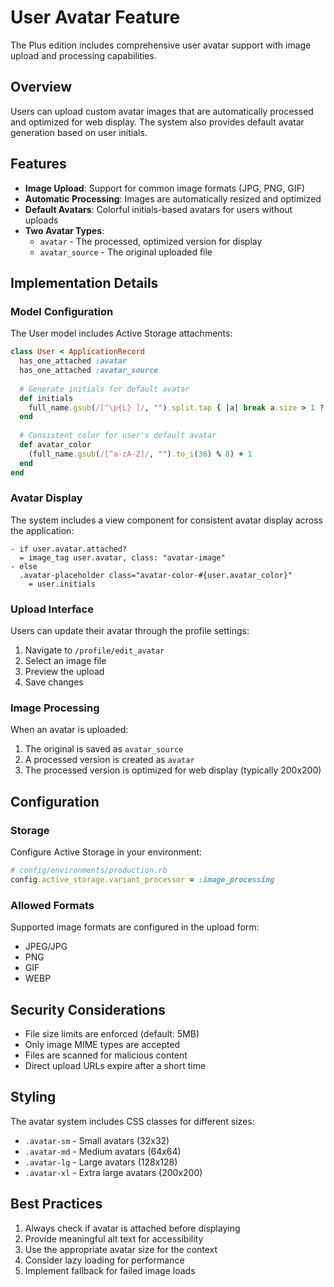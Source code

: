 # User Avatar Feature

The Plus edition includes comprehensive user avatar support with image upload and processing capabilities.

## Overview

Users can upload custom avatar images that are automatically processed and optimized for web display. The system also provides default avatar generation based on user initials.

## Features

- **Image Upload**: Support for common image formats (JPG, PNG, GIF)
- **Automatic Processing**: Images are automatically resized and optimized
- **Default Avatars**: Colorful initials-based avatars for users without uploads
- **Two Avatar Types**:
  - `avatar` - The processed, optimized version for display
  - `avatar_source` - The original uploaded file

## Implementation Details

### Model Configuration

The User model includes Active Storage attachments:

```ruby
class User < ApplicationRecord
  has_one_attached :avatar
  has_one_attached :avatar_source
  
  # Generate initials for default avatar
  def initials
    full_name.gsub(/[^\p{L} ]/, "").split.tap { |a| break a.size > 1 ? a[0][0] + a[1][0] : a[0][0..1] }
  end
  
  # Consistent color for user's default avatar
  def avatar_color
    (full_name.gsub(/[^a-zA-Z]/, "").to_i(36) % 8) + 1
  end
end
```

### Avatar Display

The system includes a view component for consistent avatar display across the application:

```slim
- if user.avatar.attached?
  = image_tag user.avatar, class: "avatar-image"
- else
  .avatar-placeholder class="avatar-color-#{user.avatar_color}"
    = user.initials
```

### Upload Interface

Users can update their avatar through the profile settings:

1. Navigate to `/profile/edit_avatar`
2. Select an image file
3. Preview the upload
4. Save changes

### Image Processing

When an avatar is uploaded:
1. The original is saved as `avatar_source`
2. A processed version is created as `avatar`
3. The processed version is optimized for web display (typically 200x200)

## Configuration

### Storage

Configure Active Storage in your environment:

```ruby
# config/environments/production.rb
config.active_storage.variant_processor = :image_processing
```

### Allowed Formats

Supported image formats are configured in the upload form:
- JPEG/JPG
- PNG
- GIF
- WEBP

## Security Considerations

- File size limits are enforced (default: 5MB)
- Only image MIME types are accepted
- Files are scanned for malicious content
- Direct upload URLs expire after a short time

## Styling

The avatar system includes CSS classes for different sizes:
- `.avatar-sm` - Small avatars (32x32)
- `.avatar-md` - Medium avatars (64x64)
- `.avatar-lg` - Large avatars (128x128)
- `.avatar-xl` - Extra large avatars (200x200)

## Best Practices

1. Always check if avatar is attached before displaying
2. Provide meaningful alt text for accessibility
3. Use the appropriate avatar size for the context
4. Consider lazy loading for performance
5. Implement fallback for failed image loads